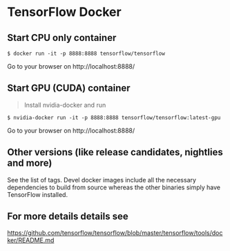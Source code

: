 # TensorFlow Docker

## Start CPU only container
```
$ docker run -it -p 8888:8888 tensorflow/tensorflow
```

Go to your browser on http://localhost:8888/


## Start GPU (CUDA) container
> Install nvidia-docker and run

```
$ nvidia-docker run -it -p 8888:8888 tensorflow/tensorflow:latest-gpu
```

Go to your browser on http://localhost:8888/

## Other versions (like release candidates, nightlies and more)
See the list of tags. Devel docker images include all the necessary dependencies to build from source whereas the other binaries simply have TensorFlow installed.

## For more details details see
https://github.com/tensorflow/tensorflow/blob/master/tensorflow/tools/docker/README.md